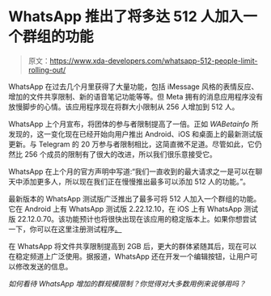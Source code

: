# WhatsApp 推出了将多达 512 人加入一个群组的功能

> 原文：<https://www.xda-developers.com/whatsapp-512-people-limit-rolling-out/>

WhatsApp 在过去几个月里获得了大量功能，包括 iMessage 风格的表情反应、增加的文件共享限制、新的语音笔记功能等等。但 Meta 拥有的消息应用程序没有放慢脚步的心情。该应用程序现在将群大小限制从 256 人增加到 512 人。

WhatsApp 上个月宣布，将团体的参与者限制提高了一倍。正如 *WABetainfo* 所发现的，这一变化现在已经开始向用户推出 Android、iOS 和桌面上的最新测试版更新。与 Telegram 的 20 万参与者限制相比，这简直微不足道。尽管如此，它仍然比 256 个成员的限制有了很大的改进，所以我们很乐意接受它。

WhatsApp 在上个月的官方声明中写道:“我们一直收到的最大请求之一是可以在聊天中添加更多人，所以现在我们正在慢慢推出最多可以添加 512 人的功能。”。

最新版本的 WhatsApp 测试版广泛推出了最多可将 512 人加入一个群组的功能。它在 Android 上有 WhatsApp 测试版 2.22.12.10，在 iOS 上有 WhatsApp 测试版 22.12.0.70。该功能预计也将很快出现在该应用的稳定版本上。如果你想尝试一下，你可以在这里注册测试程序[。](https://play.google.com/apps/testing/com.whatsapp)

在 WhatsApp 将文件共享限制提高到 2GB 后，更大的群体紧随其后，现在可以在稳定频道上广泛使用。据报道，WhatsApp 还在开发一个编辑按钮，让用户可以修改发送的信息。

*如何看待 WhatsApp 增加的群规模限制？你觉得对大多数用例来说够用吗？*